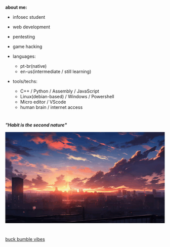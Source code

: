 **about me:**
  
  - infosec student
  - web development
  - pentesting
  - game hacking
    
- languages:
  
    - pt-br(native)
    - en-us(intermediate / still learning)

- tools/techs:
  
  - C++ / Python / Assembly / JavaScript
  - Linux(debian-based) / Windows / Powershell
  - Micro editor / VScode 
  - human brain / internet access 


#

***"Habit is the second nature"***

![sunset](sunset.gif)



#

[buck bumble vibes](https://www.youtube.com/watch?v=tqU3tsZ-Grk&list=PLZfsi4swxKOKy5nClqWdCKIBGCV1lmqwP)


